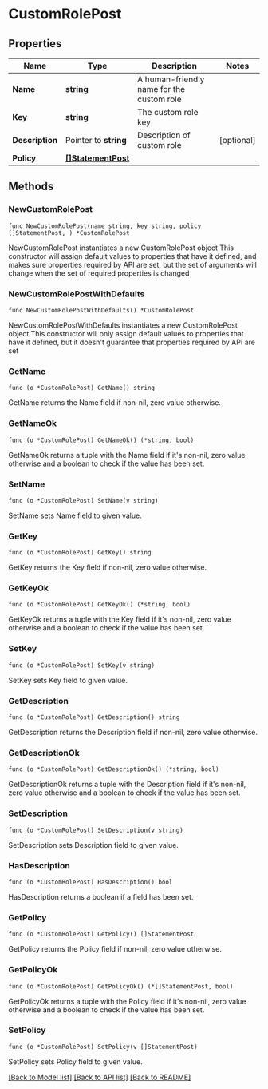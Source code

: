 # CustomRolePost

## Properties

Name | Type | Description | Notes
------------ | ------------- | ------------- | -------------
**Name** | **string** | A human-friendly name for the custom role | 
**Key** | **string** | The custom role key | 
**Description** | Pointer to **string** | Description of custom role | [optional] 
**Policy** | [**[]StatementPost**](StatementPost.md) |  | 

## Methods

### NewCustomRolePost

`func NewCustomRolePost(name string, key string, policy []StatementPost, ) *CustomRolePost`

NewCustomRolePost instantiates a new CustomRolePost object
This constructor will assign default values to properties that have it defined,
and makes sure properties required by API are set, but the set of arguments
will change when the set of required properties is changed

### NewCustomRolePostWithDefaults

`func NewCustomRolePostWithDefaults() *CustomRolePost`

NewCustomRolePostWithDefaults instantiates a new CustomRolePost object
This constructor will only assign default values to properties that have it defined,
but it doesn't guarantee that properties required by API are set

### GetName

`func (o *CustomRolePost) GetName() string`

GetName returns the Name field if non-nil, zero value otherwise.

### GetNameOk

`func (o *CustomRolePost) GetNameOk() (*string, bool)`

GetNameOk returns a tuple with the Name field if it's non-nil, zero value otherwise
and a boolean to check if the value has been set.

### SetName

`func (o *CustomRolePost) SetName(v string)`

SetName sets Name field to given value.


### GetKey

`func (o *CustomRolePost) GetKey() string`

GetKey returns the Key field if non-nil, zero value otherwise.

### GetKeyOk

`func (o *CustomRolePost) GetKeyOk() (*string, bool)`

GetKeyOk returns a tuple with the Key field if it's non-nil, zero value otherwise
and a boolean to check if the value has been set.

### SetKey

`func (o *CustomRolePost) SetKey(v string)`

SetKey sets Key field to given value.


### GetDescription

`func (o *CustomRolePost) GetDescription() string`

GetDescription returns the Description field if non-nil, zero value otherwise.

### GetDescriptionOk

`func (o *CustomRolePost) GetDescriptionOk() (*string, bool)`

GetDescriptionOk returns a tuple with the Description field if it's non-nil, zero value otherwise
and a boolean to check if the value has been set.

### SetDescription

`func (o *CustomRolePost) SetDescription(v string)`

SetDescription sets Description field to given value.

### HasDescription

`func (o *CustomRolePost) HasDescription() bool`

HasDescription returns a boolean if a field has been set.

### GetPolicy

`func (o *CustomRolePost) GetPolicy() []StatementPost`

GetPolicy returns the Policy field if non-nil, zero value otherwise.

### GetPolicyOk

`func (o *CustomRolePost) GetPolicyOk() (*[]StatementPost, bool)`

GetPolicyOk returns a tuple with the Policy field if it's non-nil, zero value otherwise
and a boolean to check if the value has been set.

### SetPolicy

`func (o *CustomRolePost) SetPolicy(v []StatementPost)`

SetPolicy sets Policy field to given value.



[[Back to Model list]](../README.md#documentation-for-models) [[Back to API list]](../README.md#documentation-for-api-endpoints) [[Back to README]](../README.md)


